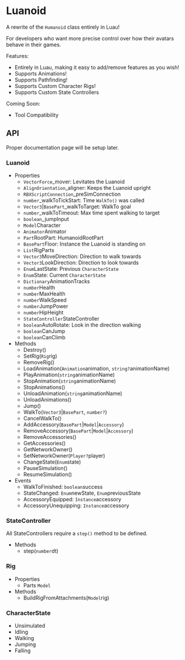 # Luanoid

A rewrite of the `Humanoid` class entirely in Luau!

For developers who want more precise control over how their avatars behave in their games.

Features:

- Entirely in Luau, making it easy to add/remove features as you wish!
- Supports Animations!
- Supports Pathfinding!
- Supports Custom Character Rigs!
- Supports Custom State Controllers

Coming Soon:

- Tool Compatibility

## API

Proper documentation page will be setup later.

### Luanoid

- Properties
  - `VectorForce`_mover: Levitates the Luanoid
  - `AlignOrientation`_aligner: Keeps the Luanoid upright
  - `RBXScriptConnection`_preSimConnection
  - `number`_walkToTickStart: Time `WalkTo()` was called
  - `Vector3`|`BasePart`_walkToTarget: WalkTo goal
  - `number`_walkToTimeout: Max time spent walking to target
  - `boolean`_jumpInput
  - `Model`Character
  - `Animator`Animator
  - `Part`RootPart: HumanoidRootPart
  - `BasePart`Floor: Instance the Luanoid is standing on
  - `List`RigParts
  - `Vector3`MoveDirection: Direction to walk towards
  - `Vector3`LookDirection: Direction to look towards
  - `Enum`LastState: Previous `CharacterState`
  - `Enum`State: Current `CharacterState`
  - `Dictionary`AnimationTracks
  - `number`Health
  - `number`MaxHealth
  - `number`WalkSpeed
  - `number`JumpPower
  - `number`HipHeight
  - `StateController`StateController
  - `boolean`AutoRotate: Look in the direction walking
  - `boolean`CanJump
  - `boolean`CanClimb
- Methods
  - Destroy()
  - SetRig(`Rig`rig)
  - RemoveRig()
  - LoadAnimation(`Animation`animation, `string?`animationName)
  - PlayAnimation(`string`animationName)
  - StopAnimation(`string`animationName)
  - StopAnimations()
  - UnloadAnimation(`string`animationName)
  - UnloadAnimations()
  - Jump()
  - WalkTo(`Vector3`|`BasePart`, `number?`)
  - CancelWalkTo()
  - AddAccessory(`BasePart`|`Model`|`Accessory`)
  - RemoveAccessory(`BasePart`|`Model`|`Accessory`)
  - RemoveAccessories()
  - GetAccessories()
  - GetNetworkOwner()
  - SetNetworkOwner(`Player?`player)
  - ChangeState(`Enum`state)
  - PauseSimulation()
  - ResumeSimulation()
- Events
  - WalkToFinished: `boolean`success
  - StateChanged: `Enum`newState, `Enum`previousState
  - AccessoryEquipped: `Instance`accessory
  - AccessoryUnequipping: `Instance`accessory

### StateController

All StateControllers require a `step()` method to be defined.

- Methods
  - step(`number`dt)

### Rig

- Properties
  - Parts `Model`
- Methods
  - BuildRigFromAttachments(`Model`rig)

### CharacterState

- Unsimulated
- Idling
- Walking
- Jumping
- Falling
